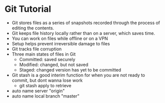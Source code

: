 # Git Tutorial
- Git stores files as a series of snapshots recorded through the process of editing the contents. 
- Git keeps file history locally rather than on a server, which saves time.
- You can work on files while offline or on a VPN
- Setup helps prevent irreversible damage to files
- Git tracks file corruption
-  Three main states of files in Git
   - Committed: saved securely
   - Modified: changed, but not saved
   - Staged: changed version has yet to be committed
- Git stash is a good interim function for when you are not ready to commit, but dont wanna lose work
   - git stash apply to retrieve
- auto name server "origin"
- auto name local branch "master"


